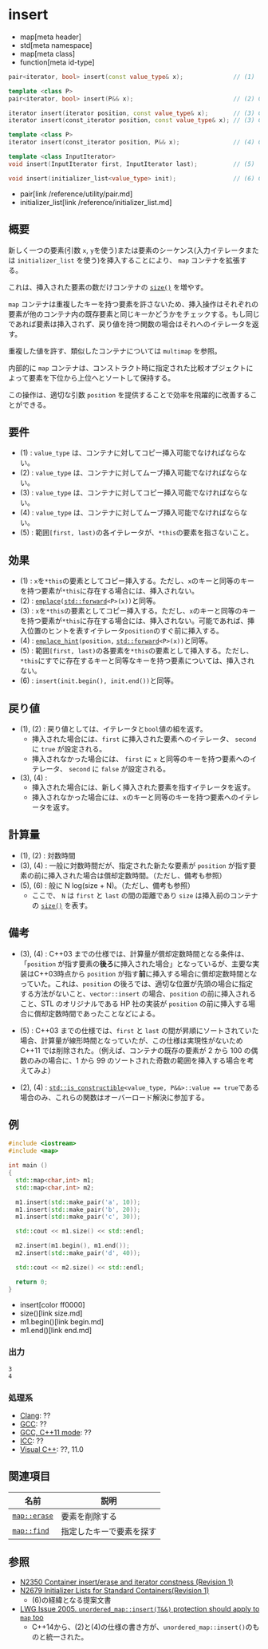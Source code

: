 # insert
* map[meta header]
* std[meta namespace]
* map[meta class]
* function[meta id-type]

```cpp
pair<iterator, bool> insert(const value_type& x);              // (1)

template <class P>
pair<iterator, bool> insert(P&& x);                            // (2) C++11から

iterator insert(iterator position, const value_type& x);       // (3) C++11まで
iterator insert(const_iterator position, const value_type& x); // (3) C++11から

template <class P>
iterator insert(const_iterator position, P&& x);               // (4) C++11から

template <class InputIterator>
void insert(InputIterator first, InputIterator last);          // (5)

void insert(initializer_list<value_type> init);                // (6) C++11から
```
* pair[link /reference/utility/pair.md]
* initializer_list[link /reference/initializer_list.md]

## 概要
新しく一つの要素(引数 `x`, `y`を使う)または要素のシーケンス(入力イテレータまたは `initializer_list` を使う)を挿入することにより、 `map` コンテナを拡張する。

これは、挿入された要素の数だけコンテナの [`size()`](/reference/map/map/size.md) を増やす。

 `map` コンテナは重複したキーを持つ要素を許さないため、挿入操作はそれぞれの要素が他のコンテナ内の既存要素と同じキーかどうかをチェックする。もし同じであれば要素は挿入されず、戻り値を持つ関数の場合はそれへのイテレータを返す。

重複した値を許す、類似したコンテナについては `multimap` を参照。

内部的に `map` コンテナは、コンストラクト時に指定された比較オブジェクトによって要素を下位から上位へとソートして保持する。

この操作は、適切な引数 `position` を提供することで効率を飛躍的に改善することができる。


## 要件
- (1) : `value_type` は、コンテナに対してコピー挿入可能でなければならない。
- (2) : `value_type` は、コンテナに対してムーブ挿入可能でなければならない。
- (3) : `value_type` は、コンテナに対してコピー挿入可能でなければならない。
- (4) : `value_type` は、コンテナに対してムーブ挿入可能でなければならない。
- (5) : 範囲`[first, last)`の各イテレータが、`*this`の要素を指さないこと。


## 効果
- (1) : `x`を`*this`の要素としてコピー挿入する。ただし、`x`のキーと同等のキーを持つ要素が`*this`に存在する場合には、挿入されない。
- (2) : [`emplace`](emplace.md)`(`[`std::forward`](/reference/utility/forward.md)`<P>(x))`と同等。
- (3) : `x`を`*this`の要素としてコピー挿入する。ただし、`x`のキーと同等のキーを持つ要素が`*this`に存在する場合には、挿入されない。可能であれば、挿入位置のヒントを表すイテレータ`position`のすぐ前に挿入する。
- (4) : [`emplace_hint`](emplace_hint.md)`(position,` [`std::forward`](/reference/utility/forward.md)`<P>(x))`と同等。
- (5) : 範囲`[first, last)`の各要素を`*this`の要素として挿入する。ただし、`*this`にすでに存在するキーと同等なキーを持つ要素については、挿入されない。
- (6) : `insert(init.begin(), init.end())`と同等。


## 戻り値
- (1), (2) : 戻り値としては、イテレータと`bool`値の組を返す。
    - 挿入された場合には、`first` に挿入された要素へのイテレータ、 `second` に `true` が設定される。
    - 挿入されなかった場合には、 `first` に `x` と同等のキーを持つ要素へのイテレータ、 `second` に `false` が設定される。
- (3), (4) :
    - 挿入された場合には、新しく挿入された要素を指すイテレータを返す。
    - 挿入されなかった場合には、`x`のキーと同等のキーを持つ要素へのイテレータを返す。


## 計算量
- (1), (2) : 対数時間
- (3), (4) : 一般に対数時間だが、指定された新たな要素が `position` が指す要素の前に挿入された場合は償却定数時間。（ただし、備考も参照）
- (5), (6) : 般に N log(size + N)。（ただし、備考も参照）
    - ここで、 `N` は `first` と `last` の間の距離であり `size` は挿入前のコンテナの [`size()`](/reference/map/map/size.md) を表す。


## 備考
- (3), (4) : C++03 までの仕様では、計算量が償却定数時間となる条件は、「`position` が指す要素の**後ろ**に挿入された場合」となっているが、主要な実装はC++03時点から `position` が指す**前**に挿入する場合に償却定数時間となっていた。これは、`position` の後ろでは、適切な位置が先頭の場合に指定する方法がないこと、`vector::insert` の場合、`position` の前に挿入されること、STL のオリジナルである HP 社の実装が `position` の前に挿入する場合に償却定数時間であったことなどによる。

- (5) : C++03 までの仕様では、`first` と `last` の間が昇順にソートされていた場合、計算量が線形時間となっていたが、この仕様は実現性がないため C++11 では削除された。（例えば、コンテナの既存の要素が 2 から 100 の偶数のみの場合に、1 から 99 のソートされた奇数の範囲を挿入する場合を考えてみよ）

- (2), (4) : [`std::is_constructible`](/reference/type_traits/is_constructible.md)`<value_type, P&&>::value == true`である場合のみ、これらの関数はオーバーロード解決に参加する。


## 例
```cpp
#include <iostream>
#include <map>

int main ()
{
  std::map<char,int> m1;
  std::map<char,int> m2;

  m1.insert(std::make_pair('a', 10));
  m1.insert(std::make_pair('b', 20));
  m1.insert(std::make_pair('c', 30));

  std::cout << m1.size() << std::endl;

  m2.insert(m1.begin(), m1.end());
  m2.insert(std::make_pair('d', 40));

  std::cout << m2.size() << std::endl;

  return 0;
}
```
* insert[color ff0000]
* size()[link size.md]
* m1.begin()[link begin.md]
* m1.end()[link end.md]

### 出力
```
3
4
```

### 処理系
- [Clang](/implementation.md#clang): ??
- [GCC](/implementation.md#gcc): ??
- [GCC, C++11 mode](/implementation.md#gcc): ??
- [ICC](/implementation.md#icc): ??
- [Visual C++](/implementation.md#visual_cpp): ??, 11.0


## 関連項目

| 名前 | 説明 |
|-------------------------------------------------------------------------------------|--------------------------------------|
| [`map::erase`](/reference/map/map/erase.md) | 要素を削除する |
| [`map::find`](/reference/map/map/find.md) | 指定したキーで要素を探す |


## 参照
- [N2350 Container insert/erase and iterator constness (Revision 1)](http://www.open-std.org/jtc1/sc22/wg21/docs/papers/2007/n2350.pdf)
- [N2679 Initializer Lists for Standard Containers(Revision 1)](http://www.open-std.org/jtc1/sc22/wg21/docs/papers/2008/n2679.pdf)
    - (6)の経緯となる提案文書
- [LWG Issue 2005. `unordered_map::insert(T&&)` protection should apply to `map` too](http://www.open-std.org/jtc1/sc22/wg21/docs/lwg-defects.html#2005)
    - C++14から、(2)と(4)の仕様の書き方が、`unordered_map::insert()`のものと統一された。

